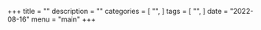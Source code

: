 +++
title = ""
description = ""
categories = [
    "",
]
tags = [
    "",
]
date = "2022-08-16"
menu = "main"
+++